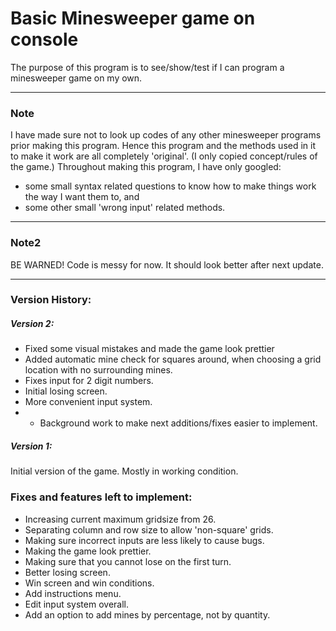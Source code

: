 # Basic Minesweeper game on console

The purpose of this program is to see/show/test if I can program a minesweeper game on my own.

---

### Note

I have made sure not to look up codes of any other minesweeper programs prior making this program. Hence this program and the methods used in it to make it work are all completely 'original'. (I only copied concept/rules of the game.)
Throughout making this program, I have only googled:
* some small syntax related questions to know how to make things work the way I want them to,  and
* some other small 'wrong input' related methods.

---

### Note2

BE WARNED! Code is messy for now. It should look better after next update.

---

### Version History:

##### Version 2:

* Fixed some visual mistakes and made the game look prettier 
* Added automatic mine check for squares around, when choosing a grid location with no surrounding mines.
* Fixes input for 2 digit numbers.
* Initial losing screen.
* More convenient input system.
* + Background work to make next additions/fixes easier to implement.

##### Version 1:


Initial version of the game. Mostly in working condition.


### Fixes and features left to implement:

* Increasing current maximum gridsize from 26.
* Separating column and row size to allow 'non-square' grids.
* Making sure incorrect inputs are less likely to cause bugs.
* Making the game look prettier.
* Making sure that you cannot lose on the first turn.
* Better losing screen.
* Win screen and win conditions.
* Add instructions menu.
* Edit input system overall.
* Add an option to add mines by percentage, not by quantity.


